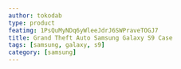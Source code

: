 ```yaml
---
author: tokodab
type: product
featimg: 1PsQuMyNDq6yWleeJdrJ6SWPraveTOGJ7
title: Grand Theft Auto Samsung Galaxy S9 Case
tags: [samsung, galaxy, s9]
category: [samsung]
---
```

